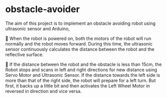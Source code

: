 # obstacle-avoider
The aim of this project is to implement an obstacle avoiding robot using
ultrasonic sensor and Arduino,

 When the robot is powered on, both the motors of the robot will run normally
and the robot moves forward. During this time, the ultrasonic sensor
continuously calculates the distance between the robot and the reflective surface.

 If the distance between the robot and the obstacle is less than 15cm, the Robot
stops and scans in left and right directions for new distance using Servo Motor
and Ultrasonic Sensor. If the distance towards the left side is more than that of
the right side, the robot will prepare for a left turn. But first, it backs up a little
bit and then activates the Left Wheel Motor in reversed in direction and vice
versa.
